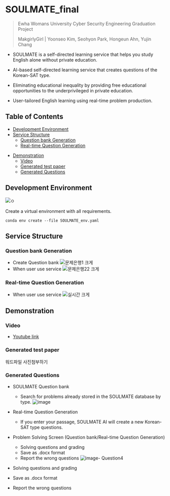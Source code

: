 # SOULMATE_final

> Ewha Womans University Cyber Security Engineering Graduation Project
> 
> MakgirlyGirl | Yoonseo Kim, Seohyon Park, Hongeun Ahn, Yujin Chang

 - SOULMATE is a self-directed learning service that helps you study English alone without private education.
 - AI-based self-directed learning service that creates questions of the Korean-SAT type.
 
 - Eliminating educational inequality by providing free educational opportunities to the underprivileged in private education.
 - User-tailored English learning using real-time problem production.


## Table of Contents
 
- [Development Environment](#Development-Environment)
- [Service Structure](#Service-Structure)
  - [Question bank Generation](#Question-bank-Generation)
  - [Real-time Question Generation](#Real-time-Question-Generation)
<!-- - [Description](#Description)
  - [Model](#Model)
  - [Frontend](#Frontend)
  - [Backend](#Backend) -->
- [Demonstration](#Demonstration)  
  - [Video](#Video)
  - [Generated test paper](#Generated-test-paper)
  - [Generated Questions](#Generated-Questions)

## Development Environment
![ㅇ](https://user-images.githubusercontent.com/65396560/204125126-9b359837-d020-4ab1-a0b3-2758a671e957.png)

Create a virtual environment with all requirements.

```shell script
conda env create --file SOULMATE_env.yaml
```


## Service Structure

### Question bank Generation
- Create Question bank
![문제은행1 크게](https://user-images.githubusercontent.com/65396560/204124810-2b1168e1-df24-4b05-ade2-833c20952c8a.jpeg)
- When user use service
![문제은행22 크게](https://user-images.githubusercontent.com/65396560/204124819-0d7cb398-f4d0-4fee-9d67-aae817c3b7f4.jpeg)

### Real-time Question Generation
- When user use service
![실시간 크게](https://user-images.githubusercontent.com/65396560/204124826-9bc4a6be-7899-4417-abcf-5839de5fcac2.jpeg)

<!-- ## Description

### Model
  어쩌고 저쩌고
### Frontend
  이러쿵 저러쿵
### Backend
  집 가고 싶다 -->

## Demonstration

### Video
- [Youtube link](#youtubelink)

### Generated test paper
  워드파일 사진첨부하기

### Generated Questions
- SOULMATE Question bank
  - Search for problems already stored in the SOULMATE database by type.
  ![image](https://user-images.githubusercontent.com/65396560/204464437-99b853b4-37a3-460d-a27e-0293c9a0b6f2.png)


- Real-time Question Generation
  - If you enter your passage, SOULMATE AI will create a new Korean-SAT type questions.



- Problem Solving Screen (Question bank/Real-time Question Generation)
  - Solving questions and grading
  - Save as .docx format
  - Report the wrong questions
  ![image](https://user-images.githubusercontent.com/65396560/204465161-5d0dfe5a-1b5d-4f35-a8db-11fe33559738.png)- Question4

- Solving questions and grading

  
- Save as .docx format


- Report the wrong questions
